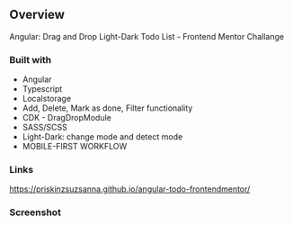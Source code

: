 ## Overview
Angular: Drag and Drop Light-Dark Todo List - Frontend Mentor Challange 

### Built with

- Angular
- Typescript
- Localstorage
- Add, Delete, Mark as done, Filter functionality
- CDK - DragDropModule
- SASS/SCSS
- Light-Dark: change mode and detect mode
- MOBILE-FIRST WORKFLOW


### Links
https://priskinzsuzsanna.github.io/angular-todo-frontendmentor/

### Screenshot
